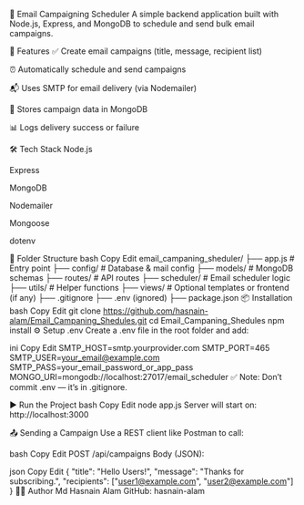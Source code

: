 📧 Email Campaigning Scheduler
A simple backend application built with Node.js, Express, and MongoDB to schedule and send bulk email campaigns.

🚀 Features
✅ Create email campaigns (title, message, recipient list)

⏰ Automatically schedule and send campaigns

📬 Uses SMTP for email delivery (via Nodemailer)

🧾 Stores campaign data in MongoDB

📊 Logs delivery success or failure

🛠️ Tech Stack
Node.js

Express

MongoDB

Nodemailer

Mongoose

dotenv

📂 Folder Structure
bash
Copy
Edit
email_campaning_sheduler/
├── app.js               # Entry point
├── config/              # Database & mail config
├── models/              # MongoDB schemas
├── routes/              # API routes
├── scheduler/           # Email scheduler logic
├── utils/               # Helper functions
├── views/               # Optional templates or frontend (if any)
├── .gitignore
├── .env (ignored)
├── package.json
📦 Installation
bash
Copy
Edit
git clone https://github.com/hasnain-alam/Email_Campaning_Shedules.git
cd Email_Campaning_Shedules
npm install
⚙️ Setup .env
Create a .env file in the root folder and add:

ini
Copy
Edit
SMTP_HOST=smtp.yourprovider.com
SMTP_PORT=465
SMTP_USER=your_email@example.com
SMTP_PASS=your_email_password_or_app_pass
MONGO_URI=mongodb://localhost:27017/email_scheduler
✅ Note: Don’t commit .env — it’s in .gitignore.

▶️ Run the Project
bash
Copy
Edit
node app.js
Server will start on: http://localhost:3000

📤 Sending a Campaign
Use a REST client like Postman to call:

bash
Copy
Edit
POST /api/campaigns
Body (JSON):

json
Copy
Edit
{
  "title": "Hello Users!",
  "message": "Thanks for subscribing.",
  "recipients": ["user1@example.com", "user2@example.com"]
}
🧑‍💻 Author
Md Hasnain Alam
GitHub: hasnain-alam
